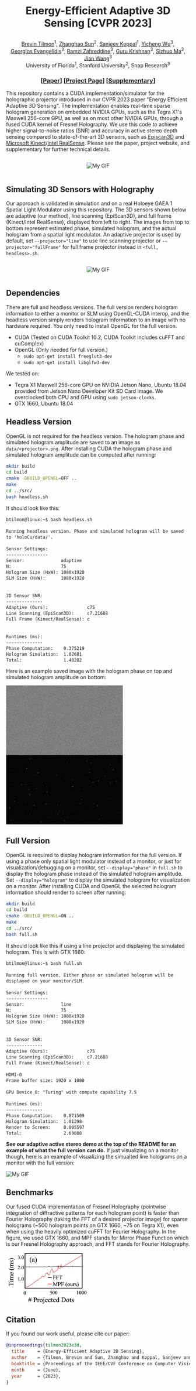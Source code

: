 # <p align="center">Energy-Efficient Adaptive 3D Sensing [CVPR 2023]</p>

<p align="center">
  <a href="https://btilmon.github.io/">Brevin Tilmon</a><sup>1</sup>,
  <a href="https://zhsun0357.github.io/">Zhanghao Sun</a><sup>2</sup>,
  <a href="https://focus.ece.ufl.edu/people/">Sanjeev Koppal</a><sup>1</sup>,
  <a href="https://yichengwu.github.io/">Yicheng Wu</a><sup>3</sup>, <br>
  <a href="https://sites.google.com/site/georgeevangelidis/">Georgios Evangelidis</a><sup>3</sup>,
  <a href="https://www.linkedin.com/in/ramzi-zahreddine-42a09b87/">Ramzi Zahreddine</a><sup>3</sup>,
  <a href="https://www.linkedin.com/in/krishnanguru/">Guru Krishnan</a><sup>3</sup>,
  <a href="https://sizhuoma.netlify.app/">Sizhuo Ma</a><sup>3</sup>, 
  <a href="https://jianwang-cmu.github.io/">Jian Wang</a><sup>3</sup> <br>
  University of Florida<sup>1</sup>, Stanford University<sup>2</sup>, Snap Research<sup>3</sup>
</p>

### <p align="center">[[Paper](https://btilmon.github.io/pubs/CVPR_2023_Energy_Efficient_Adaptive_3D_Sensing.pdf)] [[Project Page](https://btilmon.github.io/e3d.html)] [[Supplementary](https://btilmon.github.io/pubs/CVPR_2023_Energy_Efficient_Adaptive_3D_Sensing_Supplementary.pdf)]</p>


This repository contains a CUDA implementation/simulator for the holographic projector introduced in our CVPR 2023 paper "Energy Efficient Adaptive 3D Sensing". The implementation enables real-time sparse hologram generation on embedded NVIDIA GPUs, such as the Tegra X1's Maxwell 256-core GPU, as well as on most other NVIDIA GPUs, through a fused CUDA kernel of Fresnel Holography. We use this code to achieve higher signal-to-noise ratios (SNR) and accuracy in active stereo depth sensing compared to state-of-the-art 3D sensors, such as [Episcan3D](http://www.cs.cmu.edu/~ILIM/episcan3d/html/index.html) and [Microsoft Kinect](https://azure.microsoft.com/en-us/products/kinect-dk)/[Intel RealSense](https://www.intel.com/content/www/us/en/architecture-and-technology/realsense-overview.html). Please see the paper, project website, and supplementary for further technical details.

<div style="display: flex; justify-content: center;">
  <div style="text-align: center;">
    <p align="center"><img src="data/marketing/combined.gif" alt="My GIF" width="100%" height="10%"></p>
  </div>
</div>

## Simulating 3D Sensors with Holography

Our approach is validated in simulation and on a real Holoeye GAEA 1 Spatial Light Modulator using this repository. The 3D sensors shown below are adaptive (our method), line scanning (EpiScan3D), and full frame (Kinect/Intel RealSense), displayed from left to right. The images from top to bottom represent estimated phase, simulated hologram, and the actual hologram from a spatial light modulator. An adaptive projector is used by default, set ```--projector="line"``` to use line scanning projector or ```--projector="fullFrame"``` for full frame projector instead in ```<full, headless>.sh```. 

<div style="display: flex; justify-content: center;">
  <div style="text-align: center;">
    <p align="center"><img src="data/marketing/teaser.gif" alt="My GIF" width="100%" height="10%"></p>
  </div>
</div>



## Dependencies
There are full and headless versions. The full version renders hologram information to either a monitor or SLM using OpenGL-CUDA interop, and the headless version simply renders hologram information to an image with no hardware required. You only need to install OpenGL for the full version.

* CUDA (Tested on CUDA Toolkit 10.2, CUDA Toolkit includes cuFFT and cuComplex)
* OpenGL (Only needed for full version.)
    * ```sudo apt-get install freeglut3-dev```
    * ```sudo apt-get install libglfw3-dev```


We tested on:
  * Tegra X1 Maxwell 256-core GPU on NVIDIA Jetson Nano, Ubuntu 18.04 provided from Jetson Nano Developer Kit SD Card Image. We overclocked both CPU and GPU using ```sudo jetson-clocks```.
  * GTX 1660, Ubuntu 18.04

## Headless Version
OpenGL is not required for the headless version. The hologram phase and simulated hologram amplitude are saved to an image as ```data/<projector>.png```. After installing CUDA the hologram phase and simulated hologram amplitude can be computed after running:

```bash
mkdir build
cd build
cmake -DBUILD_OPENGL=OFF ..
make
cd ../src/
bash headless.sh
```

It should look like this:

```console
btilmon@linux:~$ bash headless.sh

Running headless version. Phase and simulated hologram will be saved to 'holoCu/data/'.

Sensor Settings: 
----------------
Sensor:              adaptive
N:                   75
Hologram Size (HxW): 1080x1920
SLM Size (HxW):      1080x1920


3D Sensor SNR:
--------------
Adaptive (Ours):               c75
Line Scanning (EpiScan3D):     c7.21688
Full Frame (Kinect/RealSense): c 


Runtimes (ms):
--------------
Phase Computation:    0.375219
Hologram Simulation:  1.02681
Total:                1.40202

```

Here is an example saved image with the hologram phase on top and simulated hologram amplitude on bottom:

<p align="left">
  <img src="data/marketing/adaptive.png" width="320" height="380">
</p>



## Full Version

OpenGL is required to display hologram information for the full version. If using a phase only spatial light modulator instead of a monitor, or just for visualization/debugging on a monitor, set ```--display="phase"``` in ```full.sh``` to display the hologram phase instead of the simulated hologram amplitude. Set ```--display="hologram"``` to display the simulated hologram for visualization on a monitor. After installing CUDA and OpenGL the selected hologram information should render to screen after running:

```bash
mkdir build
cd build
cmake -DBUILD_OPENGL=ON ..
make
cd ../src/
bash full.sh
```

It should look like this if using a line projector and displaying the simulated hologram. This is with GTX 1660:

```console
btilmon@linux:~$ bash full.sh

Running full version. Either phase or simulated hologram will be displayed on your monitor/SLM.

Sensor Settings: 
----------------
Sensor:              line
N:                   75
Hologram Size (HxW): 1080x1920
SLM Size (HxW):      1080x1920


3D Sensor SNR:
--------------
Adaptive (Ours):               c75
Line Scanning (EpiScan3D):     c7.21688
Full Frame (Kinect/RealSense): c 

HDMI-0
Frame buffer size: 1920 x 1080

GPU Device 0: "Turing" with compute capability 7.5

Runtimes (ms):
--------------
Phase Computation:    0.871509
Hologram Simulation:  1.01298
Render to Screen:     0.805597
Total:                2.69008

```

**See our adaptive active stereo demo at the top of the README for an example of what the full version can do.** If just visualizing on a monitor though, here is an example of visualizing the simualted line holograms on a monitor with the full version:

<p align="left">
  <img src="data/marketing/lineDemo.gif" alt="My GIF" width="320" height="180">
</p>

## Benchmarks

Our fused CUDA implementation of Fresnel Holography (pointwise integration of diffractive patterns for each hologram point) is faster than Fourier Holography (taking the FFT of a desired projector image) for sparse holograms (~500 hologram points on GTX 1660, ~75 on Tegra X1), even when using the heavily optimized cuFFT for Fourier Holography. In the figure, we used GTX 1660, and MPF stands for Mirror Phase Function which is our Fresnel Holography approach, and FFT stands for Fourier Holography.

<p align="left">
  <img src="data/marketing/benchmark.png" width="225" height="140">
</p>

## Citation

If you found our work useful, please cite our paper:
```bibtex
@inproceedings{tilmon2023e3d,
  title     = {Energy-Efficient Adaptive 3D Sensing},
  author    = {Tilmon, Brevin and Sun, Zhanghao and Koppal, Sanjeev and Wu, Yicheng and Evangelidis, Georgios and Zahreddine, Ramzi and Krishnan, Guru and Ma, Sizhuo and Wang, Jian},
  booktitle = {Proceedings of the IEEE/CVF Conference on Computer Vision and Pattern Recognition (CVPR)},
  month     = {June},
  year      = {2023},
}
```
